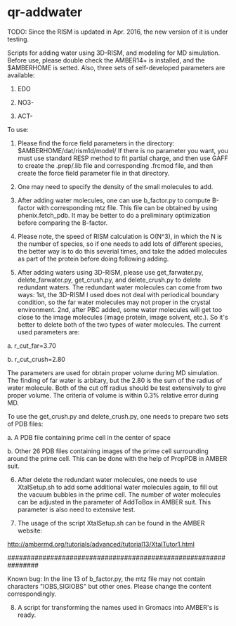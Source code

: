 # qr-addwater

TODO: Since the RISM is updated in Apr. 2016, the new version of it is under testing. 

Scripts for adding water using 3D-RISM, and modeling for MD simulation.
Before use, please double check the AMBER14+ is installed, and the $AMBERHOME is setted.
Also, three sets of self-developed parameters are available: 

1.  EDO

2.  NO3-

3.  ACT-


To use:

1. Please find the force field parameters in the directory: $AMBERHOME/dat/rism1d/model/
If there is no parameter you want, you must use standard RESP method to fit partial charge, 
and then use GAFF to create the .prep/.lib file and corresponding .frcmod file, 
and then create the force field parameter file in that directory.


2. One may need to specify the density of the small molecules to add.


3. After adding water molecules, one can use b_factor.py to compute B-factor with corresponding mtz file.
This file can be obtained by using phenix.fetch_pdb.
It may be better to do a preliminary optimization before comparing the B-factor.

4. Please note, the speed of RISM calculation is O(N^3), in which the N is the number of species, 
so if one needs to add lots of different species, the better way is to do this severial times, 
and take the added molecules as part of the protein before doing following adding. 

5. After adding waters using 3D-RISM, please use get_farwater.py, delete_farwater.py, get_crush.py, and delete_crush.py to delete redundant waters. The redundant water molecules can come from two ways: 1st, the 3D-RISM I used does not deal with periodical boundary condition, so the far water molecules may not proper in the crystal environment. 2nd, after PBC added, some water molecules will get too close to the image molecules (image protein, image solvent, etc.). So it's better to delete both of the two types of water molecules. The current used parameters are:

a. r_cut_far=3.70

b. r_cut_crush=2.80

The parameters are used for obtain proper volume during MD simulation. The finding of far water is arbitary, but the 2.80 is the sum of the radius of water molecule. Both of the cut off radius should be test extensively to give proper volume. The criteria of volume is within 0.3% relative error during MD. 

To use the get_crush.py and delete_crush.py, one needs to prepare two sets of PDB files:

a. A PDB file containing prime cell in the center of space

b. Other 26 PDB files containing images of the prime cell surrounding around the prime cell. This can be done with the help of PropPDB in AMBER suit.

6. After delete the redundant water molecules, one needs to use XtalSetup.sh to add some additional water molecules again, to fill out the vacuum bubbles in the prime cell. The number of water molecules can be adjusted in the parameter of AddToBox in AMBER suit. This parameter is also need to extensive test.

7. The usage of the script XtalSetup.sh can be found in the AMBER website:

http://ambermd.org/tutorials/advanced/tutorial13/XtalTutor1.html

################################################################

Known bug: In the line 13 of b_factor.py, the mtz file may not contain characters "IOBS,SIGIOBS" but other ones. 
Please change the content correspondingly.

8. A script for transforming the names used in Gromacs into AMBER's is ready.
